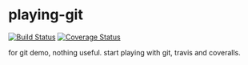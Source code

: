 # playing-git

[![Build Status](https://travis-ci.org/HBM-Team/playing-git.svg?branch=master)](https://travis-ci.org/HBM-Team/playing-git) [![Coverage Status](https://coveralls.io/repos/HBM-Team/playing-git/badge.svg?branch=master&service=github)](https://coveralls.io/github/HBM-Team/playing-git?branch=master)

for git demo, nothing useful. start playing with git, travis and coveralls.
